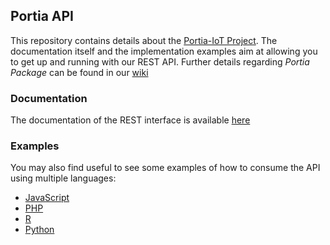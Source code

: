 ## Portia API 

This repository contains details about the [Portia-IoT Project](https://portia.supe.solutions). 
The documentation itself and the implementation examples aim at allowing you to get up and running with our REST API. 
Further details regarding *Portia Package* can be found in our [wiki](http://wiki.supe.solutions)

### Documentation

The documentation of the REST interface is available [here](https://github.com/supesolutions/portia-iot/blob/master/docs/languages/en/index.md) 


### Examples

You may also find useful to see some examples of how to consume the API using multiple languages:

* [JavaScript](https://github.com/supesolutions/portia-iot/blob/master/examples/JavaScript.ipynb)
* [PHP](https://github.com/supesolutions/portia-iot/blob/master/examples/PHP.ipynb)
* [R](https://github.com/supesolutions/portia-iot/blob/master/examples/R.ipynb)
* [Python](https://github.com/supesolutions/portia-iot/blob/master/examples/Python.ipynb)
